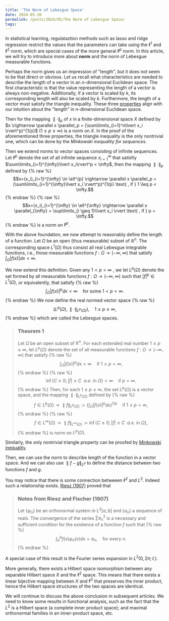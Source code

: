 ```yaml
---
title: 'The Norm of Lebesgue Space'
date: 2024-05-20
permalink: /posts/2024/05/The Norm of Lebesgue Space/
tags:
---
```


In statistical learning, regulataztion methods such as lasso and ridge regression restrict the values that the parameters can take using the $\ell^1$ and $\ell^2$ norm, which are special cases of the more general $\ell^p$ norm. In this article, we will try to introduce more about **norm** and the norm of Lebesgue measurable functions.

Perhaps the norm gives us an impression of "length", but it does not seem to be that direct or obvious. Let us recall what characteristics are needed to describe the length of a vector in an $n$-dimensional Euclidean space. The first characteristic is that the value representing the length of a vector is always non-negative. Additionally, if a vector is scaled by $k$, its corresponding length will also be scaled by $k$. Furthermore, the length of a vector must satisfy the triangle inequality. These three [properties](https://en.wikipedia.org/wiki/Norm_(mathematics)) align with our intuition about the "length" in $n$-dimensional Euclidean space.

<!--
<blockquote>
<h3>The definition of norm</h3>

Let $X$ be a vector space, a norm on $X$ is any mapping $\parallel\cdot\parallel: X \rightarrow \mathbb{R}$ that satisfies the following properties: 

<ol>
<li> $\parallel x\parallel \geq 0$, for all $x \in X$ and $\parallel x\parallel=0$ if and only if $x=0$. </li>
<li> $\parallel k x\parallel = \parallel k\parallel \parallel x\parallel$, for all $x \in X$ and all scalars $k$. </li>
<li >$\parallel x + y\parallel \leq \parallel x\parallel + \parallel y\parallel $, for all $x, y \in X$. </li>
</ol>
</blockquote>
-->

Then for the mapping $\parallel \cdot \parallel_p$ of $x$ in a finite-dimensional space $X$ defined by $x \rightarrow \parallel x \parallel_p = (\sum\limits_{i=1}^n\lvert x_i \rvert^p)^{1/p}$ $(1 \leq p \leq \infty)$
is a norm on $X$. In the proof of the aforementioned three properties, the triangle inequality is the only nontrivial one, which can be done by the *Minkowski inequality for sequences*.


Then we extend norms to vector spaces consisting of infinite sequences. Let $\ell^p$ denote the set of all infinite sequence $x_{i=1}^{\infty}$ that satisfiy $\sum\limits_{i=1}^{\infty}\lvert x_i\rvert^p < \infty$, then the mapping $\parallel \cdot \parallel_p$ defined by 
{% raw %}
$$x=(x_i)_{i=1}^{\infty} \in \ell^{p} \rightarrow \parallel x \parallel_p = (\sum\limits_{i=1}^{\infty}\lvert x_i \rvert^p)^{1/p} \text{ , if } 1 \leq p < \infty.$$
{% endraw %}
{% raw %}
$$x=(x_i)_{i=1}^{\infty} \in \ell^{\infty} \rightarrow \parallel x \parallel_{\infty} = \sup\limits_{i \geq 1}\lvert x_i \rvert \text{ , if }  p = \infty.$$
{% endraw %}
is a norm on $\ell^p$.

With the above foundation, we now attempt to reasonably define the length of a function. Let $\Omega$ be an open (thus measurable) subset of $\mathbb{R}^n$. The corresponding space $L^1(\Omega)$ thus consist all real Lebesgue integrable functions, i.e., those measurable functions $f: \Omega \rightarrow (-\infty, \infty)$ that satisfy $\int_{\Omega} \lvert f(x) \rvert dx < \infty$.

We now extend this definition. Given any $1<p<\infty$ , we let $L^p(\Omega)$ denote the set formed by all measurable functions $f: \Omega \rightarrow (-\infty, \infty)$ such that $\lvert f \rvert^p \in L^1(\Omega)$, or equivalently, that  satisfy 
{% raw %}
$$\int_{\Omega} \lvert f(x) \rvert^p dx < \infty \quad \text{for some } 1 < p < \infty.$$ 
{% endraw %}
We now define the real normed vector space 
{% raw %}
$$(L^p(\Omega), \parallel \cdot\parallel_{L^p(\Omega)}), \quad 1\leq p \leq \infty,$$ 
{% endraw %}
which are called the Lebesgue spaces.
<blockquote> 
<h3>Theorem 1</h3>

Let $\Omega$ be an open subset of $\mathbb{R}^n$. For each extended real number $1\leq p \leq \infty$, let $L^p(\Omega)$ denote the set of all measurable functions $f: \Omega \rightarrow (-\infty, \infty)$ that satisfy 
{% raw %}
$$\int_{\Omega} \lvert f(x) \rvert^p dx < \infty \quad \text{if } 1\leq p < \infty,$$
{% endraw %}
{% raw %}
$$\inf\{C \geq 0; |f| \leq C \ \ a.e. \text{ in } \Omega\} < \infty \quad \text{if } p=\infty.$$
{% endraw %}
Then, for each $1\leq p \leq \infty$, the set $L^p(\Omega)$ is a vector space, and the mapping $\parallel\cdot\parallel_{L^p(\Omega)}$ defined by 
{% raw %}
$$f \in L^p(\Omega) \rightarrow \parallel f\parallel_{L^p(\Omega)} := (\int_{\Omega} \lvert f(x) \rvert^p dx)^{1/p} \quad \text{if } 1 \leq p < \infty,$$
{% endraw %}
{% raw %}
$$f \in L^{\infty}(\Omega) \rightarrow \parallel f\parallel_{L^{\infty}(\Omega)} := \inf\{C \geq 0; \lvert f \rvert \leq C \ \ a.e. \text{ in } \Omega\},$$
{% endraw %}
is norm on $L^p(\Omega)$.
</blockquote>

Similarly, the only nontrivial triangle property can be proofed by [Minkowski inequality](https://en.wikipedia.org/wiki/Minkowski_inequality).

Then, we can use the norm to describe length of the function in a vector space. And we can also use $\parallel f-g\parallel_{L^p}$ to define the distance between two functions $f$ and $g$. 

You may notice that there is some connection betweeen $\ell^2$ and $L^2$.  Indeed such a relationship exists. [Riesz (1907)](https://en.wikipedia.org/wiki/Riesz%E2%80%93Fischer_theorem#CITEREFFischer1907) proved that
 
<blockquote> 

<h3>Notes from Riesz and Fischer (1907)</h3>

Let $\{\varphi_n\}$ be an orthonormal system in $L^2[a,b]$ and $\{a_n\}$ a sequence of reals. The convergence of the series $\sum a_n^2$ is a necessary and sufficient condition for the existence of a function $f$ such that 
{% raw %}
$$\int_a^b f(x) \varphi_n(x) dx = a_n, \quad \text{for every } n.$$ 
{% endraw %}

</blockquote>
 
 A special case of this result is the Fourier series expansion in $L^2(0,2\pi;\mathbb{C})$.

More generally, there exists a Hilbert space isomorphism between any separable Hilbert space $X$ and the $\ell^2$ space. This means that there exists a linear bijective mapping between $X$ and $\ell^2$ that preserves the inner product, hence the Hilbert space structures of the two spaces are identical.

We will continue to discuss the above conclusion in subsequent articles. We need to know some results in functional analysis, such as the fact that the  $L^2$ is a Hilbert space (a complete inner product space); and maximal orthonormal families in an inner-product space, etc. 

<!--(Furthermore, once we have the definition of an inner product space, we can describe the angle between functions.)-->

<!--
Note that the theorem provide two other ways of defining each Lebesgue space $L^p(\Omega), 1\leq p \leq \infty$, either as the completion of the space $\mathcal{C}(\Omega)$ with the respect to the norm 
$\parallel \cdot \parallel_{L^p(\Omega)}$
or as the completion with respect to the norm $\parallel\cdot\parallel_{L^p(\Omega)}$ of the space formed by all measurable simple function 
$s: \Omega \rightarrow \mathbb{R}$ 
that satisfy $\int_{\Omega} \lvert s \rvert^p ds < \infty$. 
-->
